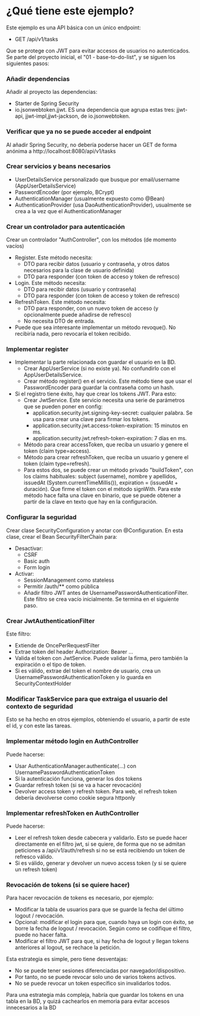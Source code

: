 # ¿Qué tiene este ejemplo?

Este ejemplo es una API básica con un único endpoint:

- GET /api/v1/tasks

Que se protege con JWT para evitar accesos de usuarios no autenticados. Se parte del proyecto inicial, el "01 -
base-to-do-list", y se siguen los siguientes pasos:

### Añadir dependencias

Añadir al proyecto las dependencias:

- Starter de Spring Security
- io.jsonwebtoken.jjwt. ES una dependencia que agrupa estas tres: jjwt-api, jjwt-impl,jjwt-jackson, de io.jsonwebtoken.

### Verificar que ya no se puede acceder al endpoint

Al añadir Spring Security, no debería poderse hacer un GET de forma anónima a http://localhost:8080/api/v1/tasks

### Crear servicios y beans necesarios

- UserDetailsService personalizado que busque por email/username (AppUserDetailsService)
- PasswordEncoder (por ejemplo, BCrypt)
- AuthenticationManager (usualmente expuesto como @Bean)
- AuthenticationProvider (usa DaoAuthenticationProvider), usualmente se crea a la vez que el AuthenticationManager

### Crear un controlador para autenticación

Crear un controlador "AuthController", con los métodos (de momento vacíos)

- Register. Este método necesita:
    - DTO para recibir datos (usuario y contraseña, y otros datos necesarios para la clase de usuario definida)
    - DTO para responder (con token de acceso y token de refresco)
- Login. Este método necesita:
    - DTO para recibir datos (usuario y contraseña)
    - DTO para responder (con token de acceso y token de refresco)
- RefreshToken. Este método necesita:
    - DTO para responder, con un nuevo token de acceso (y opcionalmente puede añadirse de refresco)
    - No necesita DTO de entrada.
- Puede que sea interesante implementar un método revoque(). No recibiría nada, pero revocaría el token recibido.

### Implementar register

- Implementar la parte relacionada con guardar el usuario en la BD.
    - Crear AppUserService (si no existe ya). No confundirlo con el AppUserDetailsService.
    - Crear método register() en el servicio. Este método tiene que usar el PasswordEncoder para guardar la contraseña
      como un hash.
- Si el registro tiene éxito, hay que crear los tokens JWT. Para esto:
    - Crear JwtService. Este servicio necesita una serie de parámetros que se pueden poner en config:
        - application.security.jwt.signing-key-secret: cualquier palabra. Se usa para crear una clave para firmar los
          tokens.
        - application.security.jwt.access-token-expiration: 15 minutos en ms.
        - application.security.jwt.refresh-token-expiration: 7 días en ms.
    - Método para crear accessToken, que reciba un usuario y genere el token (claim type=access).
    - Método para crear refreshToken, que reciba un usuario y genere el token (claim type=refresh).
    - Para estos dos, se puede crear un método privado "buildToken", con los claims habituales: subject (username),
      nombre y apellidos, issuedAt (System.currentTimeMillis()), expiration = (issuedAt + duración). Que firme el token
      con el método signWith. Para este método hace falta una clave en binario, que se puede obtener a partir de la
      clave en texto que hay en la configuración.

### Configurar la seguridad

Crear clase SecurityConfiguration y anotar con @Configuration. En esta clase, crear el Bean SecurityFilterChain para:

- Desactivar:
    - CSRF
    - Basic auth
    - Form login
- Activar:
    - SessionManagement como stateless
    - Permitir /auth/** como pública
    - Añadir filtro JWT antes de UsernamePasswordAuthenticationFilter. Este filtro se crea vacío inicialmente. Se
      termina en el siguiente paso.

### Crear JwtAuthenticationFilter

Este filtro:

- Extiende de OncePerRequestFilter
- Extrae token del header Authorization: Bearer ...
- Valida el token con JwtService. Puede validar la firma, pero también la expiración o el tipo de token.
- Si es válido, extrae del token el nombre de usuario, crea un UsernamePasswordAuthenticationToken y lo guarda en
  SecurityContextHolder

### Modificar TaskService para que extraiga el usuario del contexto de seguridad

Esto se ha hecho en otros ejemplos, obteniendo el usuario, a partir de este el id, y con este las tareas.

### Implementar método login en AuthController

Puede hacerse:

- Usar AuthenticationManager.authenticate(...) con UsernamePasswordAuthenticationToken
- Si la autenticación funciona, generar los dos tokens
- Guardar refresh token (si se va a hacer revocación)
- Devolver access token y refresh token. Para web, el refresh token debería devolverse como cookie segura httponly

### Implementar refreshToken en AuthController

Puede hacerse:

- Leer el refresh token desde cabecera y validarlo. Esto se puede hacer directamente en el filtro jwt, si se quiere, de
  forma que no se admitan peticiones a /api/v1/auth/refresh si no se está recibiendo un token de refresco válido.
- Si es válido, generar y devolver un nuevo access token (y si se quiere un refresh token)

### Revocación de tokens (si se quiere hacer)

Para hacer revocación de tokens es necesario, por ejemplo:

- Modificar la tabla de usuarios para que se guarde la fecha del último logout / revocación.
- Opcional: modificar el login para que, cuando haya un login con éxito, se borre la fecha de logout / revocación. Según
  como se codifique el filtro, puede no hacer falta.
- Modificar el filtro JWT para que, si hay fecha de logout y llegan tokens anteriores al logout, se rechace la
  petición.

Esta estrategia es simple, pero tiene desventajas:

- No se puede tener sesiones diferenciadas por navegador/dispositivo.
- Por tanto, no se puede revocar solo uno de varios tokens activos.
- No se puede revocar un token específico sin invalidarlos todos.

Para una estrategia más compleja, habría que guardar los tokens en una tabla en la BD, y quizá cachearlos en memoria
para evitar accesos innecesarios a la BD